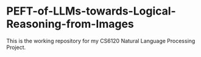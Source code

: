 # PEFT-of-LLMs-towards-Logical-Reasoning-from-Images
This is the working repository for my CS6120 Natural Language Processing Project.
